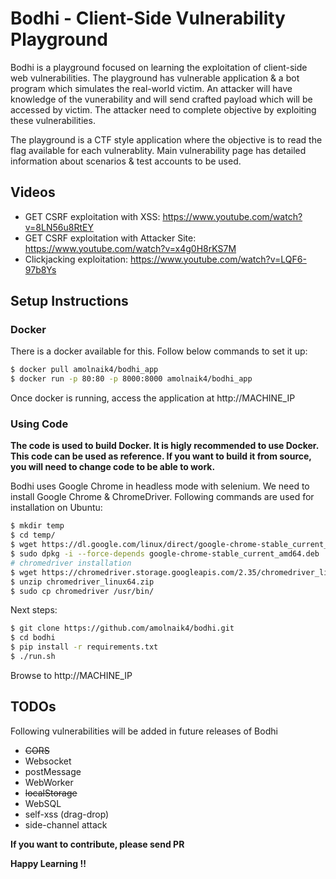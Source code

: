 # Bodhi - Client-Side Vulnerability Playground
Bodhi is a playground focused on learning the exploitation of client-side web vulnerabilities. The playground has vulnerable application & a bot program which simulates the real-world victim. An attacker will have knowledge of the vunerability and will send crafted payload which will be accessed by victim. The attacker need to complete objective by exploiting these vulnerabilities.

The playground is a CTF style application where the objective is to read the flag available for each vulnerablity. Main vulnerability page has detailed information about scenarios & test accounts to be used.

## Videos
- GET CSRF exploitation with XSS: https://www.youtube.com/watch?v=8LN56u8RtEY
- GET CSRF exploitation with Attacker Site: https://www.youtube.com/watch?v=x4g0H8rKS7M
- Clickjacking exploitation: https://www.youtube.com/watch?v=LQF6-97b8Ys

## Setup Instructions
### Docker
There is a docker available for this. Follow below commands to set it up:
```sh
$ docker pull amolnaik4/bodhi_app
$ docker run -p 80:80 -p 8000:8000 amolnaik4/bodhi_app
```
Once docker is running, access the application at http://MACHINE_IP
### Using Code
**The code is used to build Docker. It is higly recommended to use Docker. This code can be used as reference. If you want to build it from source, you will need to change code to be able to work.**

Bodhi uses Google Chrome in headless mode with selenium. We need to install Google Chrome & ChromeDriver. Following commands are used for installation on Ubuntu:
```sh
$ mkdir temp
$ cd temp/
$ wget https://dl.google.com/linux/direct/google-chrome-stable_current_amd64.deb
$ sudo dpkg -i --force-depends google-chrome-stable_current_amd64.deb
# chromedriver installation
$ wget https://chromedriver.storage.googleapis.com/2.35/chromedriver_linux64.zip
$ unzip chromedriver_linux64.zip
$ sudo cp chromedriver /usr/bin/
```

Next steps:
```sh
$ git clone https://github.com/amolnaik4/bodhi.git
$ cd bodhi
$ pip install -r requirements.txt
$ ./run.sh
```
Browse to http://MACHINE_IP

## TODOs
Following vulnerabilities will be added in future releases of Bodhi
- ~~CORS~~
- Websocket
- postMessage
- WebWorker
- ~~localStorage~~
- WebSQL
- self-xss (drag-drop)
- side-channel attack

**If you want to contribute, please send PR**


**Happy Learning !!**

